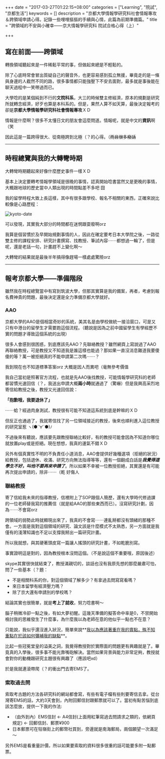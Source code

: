 +++
date = "2017-03-27T01:22:15+08:00"
categories = ["Learning", "院試", "京都生活"]
keywords = []
description = "京都大學情報學研究科社會情報專攻 ＆跨領域申請心得。記錄一些哩哩摳摳的手續與心情，此篇為前期準備篇。"
title = "跨領域的不安與小確幸——京大情報學研究科 院試合格心得（上）"

+++

## 寫在前面——跨領域

 轉換領域聽起來是一件稀鬆平常的事，但做起來總是不輕鬆的。

除了心底時常會冒出質疑自己的聲音外，也更容易感到孤立無援，畢竟走的是一條與身邊的人截然不同的路，很多事情都只能強壓下不安去面對，最多就是事後能在聊天過程中一笑帶過而已。

大學唸的是某個純到不行的**文院科系**，大三的時候雙主修經濟，原本的規劃是研究所就轉念經濟，好歹也算是本科系的。但是，果然人算不如天算，最後決定報考的卻是**京都大學情報學研究科社會情報專攻**ＸＤ

情報是什麼啊？很多不太懂日文的朋友會這麼問道。情報呢，就是中文的**資訊**啊（笑

因此這是一篇跨得很大、從南極跨到北極（？的心得。（~~而且很多廢話~~

------

## 時程總覽與我的大轉彎時期

大轉彎時期聽起來好像什麼歷史事件一樣ＸＤ

基本上決定要轉考情報學領域是很晚的事情，認真開始唸書當然又是更晚的事情，大概跟地球的歷史當中人類出現的時間點差不多吧  囧

我的留學時程大致上長這樣，其中有很多跟學校、報名不相關的東西，正確來說比較像是心路歷程：

![kyoto-date](/img/201703-kyoto-date.png)

可以發現，其實我大部分的時間都在迷惘跟耍廢啊orz

我算是個習慣於及早開始規劃事情的人，因此在確定要考日本大學院之後，一路從雙主修的課程安排、研究計畫撰寫、找教授、筆試內容⋯⋯都想過一輪了，但是呢，還是老話一句，計畫趕不上變化啊～

大轉彎的結果就是最後半年搞得像趕場一樣處處驚險orz

------

## 報考京都大學——準備階段

雖然我在時程總覽當中有寫到筑波大學，但那其實算是我的備案，再者，考慮到報名費神貴的問題，最後決定還是全力準備京都大學就好。

### AAO

京都大學的AAO是個相當奇妙的系統，美其名是由學校做統一接洽窗口，可是又只有中港台的留學生才需要跑這個流程。（聽說是因為之前中國留學生有學經歷不實的問題才導致這個系統的出現）

很多人會感到很困惑，到底應該先AAO？先聯絡教授？雖然網頁上寫說過了AAO再聯絡教授，可是教授又不知道我是誰這樣也能過？那如果一直沒消息難道我要傻傻的等？萬一被拒絕真的不能申請第二次嗎⋯⋯？

我到現在也不知道標準答案orz 大概是因人而異吧（毫無參考價值

我自己當初是照著官方流程，也就是先AAO後找教授，可能情報學研究科的老師都習慣光速回信（？，我送出申請大概**兩小時**就通過了（驚嚇）但是我興高采烈地寄信給教授之後，教授又光速回信說：

**「抱歉哦，我要退休了」**

⋯⋯蛤？經過肉身測試，教授很有可能不知道這系統到底是幹嘛的ＸＤ

但反正也通過了，我就寄信找了另一位領域接近的教授，後來也順利進入這位教授的研究室惹 ヽ(●´∀`●)ﾉ

不過後來有聽說，應該要先跟教授聯絡比較好，有的教授可能會因為不知道你哪位就放置play或是拒絕。現在想想，我真的運氣不錯ＸＤ

另外有個真實性不明的不負責任小道消息，AAO會提供好幾種選項（拒絕的狀況）給教授，包括退休、收滿、研究方向無法指導等等，還有一個翻成白話是***我覺得這學生不好，叫他不要再來申請了***。所以如果不幸被一位教授拒絕，其實還是有可能再次提出申請的，除非⋯⋯（乾 好傷人

### 聯絡教授

寄了信給我未來的指導教授，信裡附上了SOP跟個人簡歷，還有大學時代修過課的一位老師替我寫的推薦信（就是給AAO的那些東西而已）。沒寫研究計劃，因為⋯⋯不會寫orz

跨領域的弱勢此時就顯現出來了，我真的不會寫⋯⋯連亂掰都沒有頭緒的那種不會。一方面是我對這個領域的研究、論文該是什麼模式不太熟悉，另一方面就是我僅有的淺薄知識也不足以支撐我掰出一篇研究計畫。

所以我就想，與其硬著頭皮寫一篇讓人搖頭的研究計畫，不如乾脆別寫。

事實證明這是對的，因為教授根本沒問這個。（不是說這個不重要哦，原因後述）

skype其實很快就結束了，教授滿親切的，談話也沒有我原先想的那麼嚴肅可怕，問了一些基本（？題：

- 不是相關科系的你，對這個領域了解多少？有拿過去問寫寫看嗎？
- 來日本留學有經濟壓力嗎？
- 除了京大還有申請別的學校嗎？

結論其實也很簡單，就是**考上了就收**，努力唸書啊～

腦子稍微冷卻一點之後，有如大夢初醒。這幾天準備的擬答命中率是0，不禁開始檢討我的思維發生了什麼事，為什麼我以為老師在意的他似乎一點也不在意？

只能說，我似乎還沒進入狀況，簡單來說**<u>我以為應該著重在我的賣點，殊不知重點在於該如何彌補我的缺點</u>**。

比起一些冠冕堂皇的溢美之詞，我覺得教授對於實際面的問題更有興趣就是了。畢竟真的入學後，很多事不能光靠嘴砲解決。當然如果背景與能力非常足夠，教授就會對你的動機跟研究主題很有興趣了（應該吧xd）

於是我就連滾帶爬（？的衝出門去寄EMS了。

### 索取過去問

索取考古題的方法各研究科的網站都會寫，有些有電子檔有些則要寄信去拿。從台灣寄EMS的話，大約3天會到，內附回郵信封跟郵票就可以了。當初有點苦惱到底該怎麼放，提供一下我的作法:

- （由外到內）EMS信封 ← A4信封(上面用紅筆寫過去問請求之類的，依網頁規定) ← 回郵信封、郵票¥900
- 日本郵票可在牯嶺街上的郵幣社買到，旁邊就是南海郵局，兩個願望一次滿足～

另外EMS是看重量計價，所以如果要索取的資料很多很重的話可能要多附一點郵票。



 
